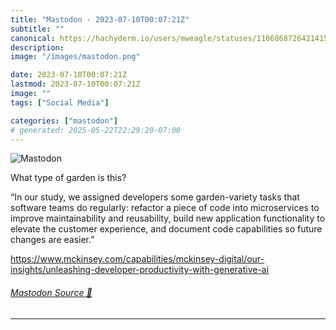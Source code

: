 ```yaml
---
title: "Mastodon - 2023-07-10T00:07:21Z"
subtitle: ""
canonical: https://hachyderm.io/users/mweagle/statuses/110686872642141586
description:
image: "/images/mastodon.png"

date: 2023-07-10T00:07:21Z
lastmod: 2023-07-10T00:07:21Z
image: ""
tags: ["Social Media"]

categories: ["mastodon"]
# generated: 2025-05-22T22:29:20-07:00
---
```

![Mastodon](/images/mastodon.png)

<p>What type of garden is this?</p><p>“In our study, we assigned developers some garden-variety tasks that software teams do regularly: refactor a piece of code into microservices to improve maintainability and reusability, build new application functionality to elevate the customer experience, and document code capabilities so future changes are easier.”</p><p><a href="https://www.mckinsey.com/capabilities/mckinsey-digital/our-insights/unleashing-developer-productivity-with-generative-ai" target="_blank" rel="nofollow noopener noreferrer" translate="no"><span class="invisible">https://www.</span><span class="ellipsis">mckinsey.com/capabilities/mcki</span><span class="invisible">nsey-digital/our-insights/unleashing-developer-productivity-with-generative-ai</span></a></p>


###### [Mastodon Source 🐘](https://hachyderm.io/@mweagle/110686872642141586)

___
